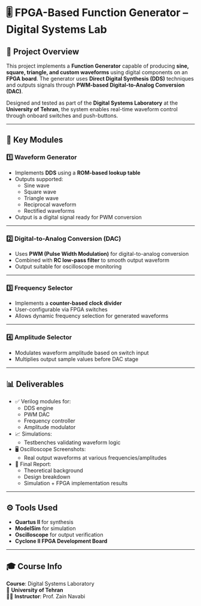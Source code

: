 # 🎚️ FPGA-Based Function Generator – Digital Systems Lab

## 📘 Project Overview
This project implements a **Function Generator** capable of producing **sine, square, triangle, and custom waveforms** using digital components on an **FPGA board**. The generator uses **Direct Digital Synthesis (DDS)** techniques and outputs signals through **PWM-based Digital-to-Analog Conversion (DAC)**.

Designed and tested as part of the **Digital Systems Laboratory** at the **University of Tehran**, the system enables real-time waveform control through onboard switches and push-buttons.

---

## 🔧 Key Modules

### 1️⃣ Waveform Generator
- Implements **DDS** using a **ROM-based lookup table**
- Outputs supported:
  - Sine wave
  - Square wave
  - Triangle wave
  - Reciprocal waveform
  - Rectified waveforms
- Output is a digital signal ready for PWM conversion

---

### 2️⃣ Digital-to-Analog Conversion (DAC)
- Uses **PWM (Pulse Width Modulation)** for digital-to-analog conversion
- Combined with **RC low-pass filter** to smooth output waveform
- Output suitable for oscilloscope monitoring

---

### 3️⃣ Frequency Selector
- Implements a **counter-based clock divider**
- User-configurable via FPGA switches
- Allows dynamic frequency selection for generated waveforms

---

### 4️⃣ Amplitude Selector
- Modulates waveform amplitude based on switch input
- Multiplies output sample values before DAC stage

---

## 📊 Deliverables

- ✅ Verilog modules for:
  - DDS engine
  - PWM DAC
  - Frequency controller
  - Amplitude modulator
- 📈 Simulations:
  - Testbenches validating waveform logic
- 🖥 Oscilloscope Screenshots:
  - Real output waveforms at various frequencies/amplitudes
- 📄 Final Report:
  - Theoretical background
  - Design breakdown
  - Simulation + FPGA implementation results

---

## ⚙️ Tools Used

- **Quartus II** for synthesis
- **ModelSim** for simulation
- **Oscilloscope** for output verification
- **Cyclone II FPGA Development Board**

---

## 🎓 Course Info

**Course**: Digital Systems Laboratory  
📍 **University of Tehran**  
👨‍🏫 **Instructor**: Prof. Zain Navabi
